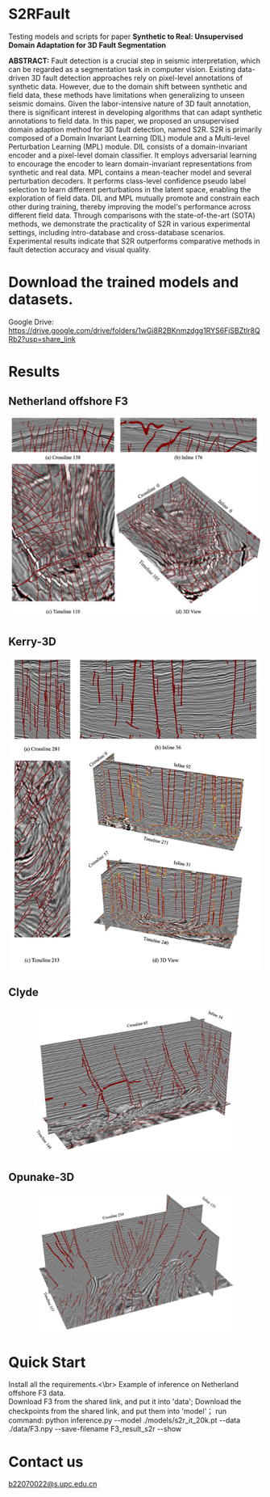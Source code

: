 # S2RFault
Testing models and scripts for paper **Synthetic to Real: Unsupervised Domain Adaptation for 3D Fault Segmentation**

**ABSTRACT:**
Fault detection is a crucial step in seismic interpretation, which can be regarded as a segmentation task in computer vision. Existing data-driven 3D fault detection approaches rely on pixel-level annotations of synthetic data. However, due to the domain shift between synthetic and field data, these methods have limitations when generalizing to unseen seismic domains. Given the labor-intensive nature of 3D fault annotation, there is significant interest in developing algorithms that can adapt synthetic annotations to field data. In this paper, we proposed an unsupervised domain adaption method for 3D fault detection, named S2R. S2R is primarily composed of a Domain Invariant Learning (DIL) module and a Multi-level Perturbation Learning (MPL) module. DIL consists of a domain-invariant encoder and a pixel-level domain classifier. It employs adversarial learning to encourage the encoder to learn domain-invariant representations from synthetic and real data. MPL contains a mean-teacher model and several perturbation decoders. It performs class-level confidence pseudo label selection to learn different perturbations in the latent space, enabling the exploration of field data. DIL and MPL mutually promote and constrain each other during training, thereby improving the model's performance across different field data. Through comparisons with the state-of-the-art (SOTA) methods, we demonstrate the practicality of S2R in various experimental settings, including intro-database and cross-database scenarios. Experimental results indicate that S2R outperforms comparative methods in fault detection accuracy and visual quality.

# Download the trained models and datasets.
Google Drive: https://drive.google.com/drive/folders/1wGi8R2BKnmzdgg1RYS6FjSBZtlr8QRb2?usp=share_link

# Results
## Netherland offshore F3
<div align=center><img src="https://github.com/yinruonan/S2RFault/blob/master/imgs/F3.jpg" width="600" alt="F3 Results"/><br/></div>

## Kerry-3D
<div align=center><img src="https://github.com/yinruonan/S2RFault/blob/master/imgs/Kerry.jpg" width="500" alt="Kerry Results"/><br/></div>

## Clyde
<div align=center><img src="https://github.com/yinruonan/S2RFault/blob/master/imgs/Clyde.jpg" width="400" alt="Clyde Results"/><br/></div>

## Opunake-3D
<div align=center><img src="https://github.com/yinruonan/S2RFault/blob/master/imgs/Opunake.jpg" width="400" alt="Kerry Results"/><br/></div>

# Quick Start
Install all the requirements.<\br>
Example of inference on Netherland offshore F3 data.  
Download F3 from the shared link, and put it into 'data';
Download the checkpoints from the shared link, and put them into 'model'；
run command: python inference.py --model ./models/s2r_it_20k.pt --data ./data/F3.npy --save-filename F3_result_s2r --show

# Contact us
b22070022@s.upc.edu.cn
